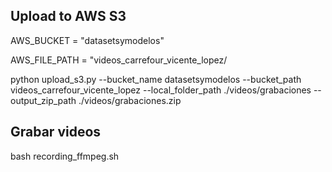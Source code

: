 ## Upload to AWS S3

AWS_BUCKET = "datasetsymodelos"

AWS_FILE_PATH = "videos_carrefour_vicente_lopez/

python upload_s3.py --bucket_name datasetsymodelos --bucket_path videos_carrefour_vicente_lopez --local_folder_path ./videos/grabaciones --output_zip_path ./videos/grabaciones.zip


## Grabar videos

bash recording_ffmpeg.sh